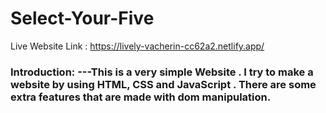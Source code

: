 # Select-Your-Five
Live Website Link : https://lively-vacherin-cc62a2.netlify.app/

### Introduction: ---This is a very simple Website . I try to make a website by using HTML, CSS and JavaScript . There are some extra features that are made with dom manipulation. 
















